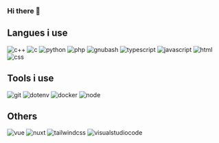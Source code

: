 ### Hi there 👋

## Langues i use
![c++](https://img.shields.io/badge/-C++-05134A?style=flat&logo=cplusplus)
![c](https://img.shields.io/badge/-C-05134A?style=flat&logo=c)
![python](https://img.shields.io/badge/-Python-05134A?style=flat&logo=python)
![php](https://img.shields.io/badge/-PHP-05134A?style=flat&logo=PHP)
![gnubash](https://img.shields.io/badge/-bash-05134A?style=flat&logo=gnubash)
![typescript](https://img.shields.io/badge/-TypeScript-05134A?style=flat&logo=typescript)
![javascript](https://img.shields.io/badge/-JavaScript-05134A?style=flat&logo=javascript)
![html](https://img.shields.io/badge/-HTML-05134A?style=flat&logo=html5)
![css](https://img.shields.io/badge/-CSS-05134A?style=flat&logo=css3)
## Tools i use
![git](https://img.shields.io/badge/-git-05134A?style=flat-square&logo=git)
![dotenv](https://img.shields.io/badge/-dotenv-05134A?style=flat-square&logo=dotenv)
![docker](https://img.shields.io/badge/-Docker-05134A?style=flat-square&logo=docker)
![node](https://img.shields.io/badge/-Node-05134A?style=flat-square&logo=nodedotjs)
## Others
![vue](https://img.shields.io/badge/-Vue-05134A?style=plastic&logo=vuedotjs)
![nuxt](https://img.shields.io/badge/-Nuxt-05134A?style=plastic&logo=nuxtdotjs)
![tailwindcss](https://img.shields.io/badge/-Tailwindcss-05134A?style=plastic&logo=tailwindcss)
![visualstudiocode](https://img.shields.io/badge/-VSCode-05134A?style=plastic&logo=visualstudiocode)

<!--
**mulke068/mulke068** is a ✨ _special_ ✨ repository because its `README.md` (this file) appears on your GitHub profile.

Here are some ideas to get you started:

- 🔭 I’m currently working on ...
- 🌱 I’m currently learning ...
- 👯 I’m looking to collaborate on ...
- 🤔 I’m looking for help with ...
- 💬 Ask me about ...
- 📫 How to reach me: ...
- 😄 Pronouns: ...
- ⚡ Fun fact: ...
-->
